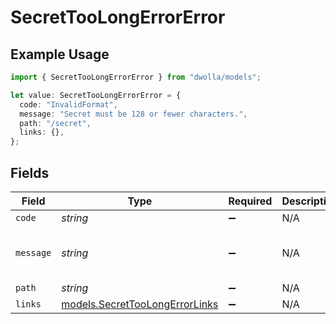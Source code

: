 # SecretTooLongErrorError

## Example Usage

```typescript
import { SecretTooLongErrorError } from "dwolla/models";

let value: SecretTooLongErrorError = {
  code: "InvalidFormat",
  message: "Secret must be 128 or fewer characters.",
  path: "/secret",
  links: {},
};
```

## Fields

| Field                                                                  | Type                                                                   | Required                                                               | Description                                                            | Example                                                                |
| ---------------------------------------------------------------------- | ---------------------------------------------------------------------- | ---------------------------------------------------------------------- | ---------------------------------------------------------------------- | ---------------------------------------------------------------------- |
| `code`                                                                 | *string*                                                               | :heavy_minus_sign:                                                     | N/A                                                                    | InvalidFormat                                                          |
| `message`                                                              | *string*                                                               | :heavy_minus_sign:                                                     | N/A                                                                    | Secret must be 128 or fewer characters.                                |
| `path`                                                                 | *string*                                                               | :heavy_minus_sign:                                                     | N/A                                                                    | /secret                                                                |
| `links`                                                                | [models.SecretTooLongErrorLinks](../models/secrettoolongerrorlinks.md) | :heavy_minus_sign:                                                     | N/A                                                                    | {}                                                                     |